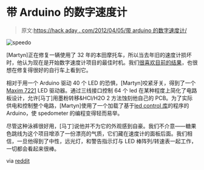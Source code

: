 # 带 Arduino 的数字速度计

> 原文:[https://hack aday . com/2012/04/05/带 arduino 的数字速度计/](https://hackaday.com/2012/04/05/digital-speedometer-with-an-arduino/)

![](../Images/f84f09cce1009f7d20ef0faf58c085f6.png "speedo")

[Martyn]正在修复一辆使用了 32 年的本田摩托车，所以当去年旧的速度计损坏时，他认为现在是开始数字速度计项目的最佳时机。我们[很喜欢目前的结果](http://www.martyndavis.com/?p=311)，也很想在修复得很好的自行车上看到它。

相对于用一个 Arduino 驱动 40 个 LED 的恐惧，[Martyn]咬紧牙关，得到了一个 [Maxim 7221](http://www.maxim-ic.com/datasheet/index.mvp/id/1339) LED 驱动器。通过三线接口控制 64 个 led 在某种程度上简化了电路板设计，允许[马丁]用墨粉转移&HCl/H2O 2 方法蚀刻他自己的 PCB。为了实际供电和控制整个电路，[Martyn]使用了一个加载了基于[led control 库](http://arduino.cc/playground/Main/LedControl)的程序的 Arduino，使 spedometer 的编程变得轻而易举。

尽管这种泳裤很好用，[马丁]说他并不为它的外观感到自豪。我们不介意——糖果色跳线为这个项目增添了一份漂亮的气质，它们藏在速度计的面板后面。我们相信，一旦他得到了中性，远光灯，和警告指示灯与 LED 棒阵列/转速表一起工作，一切都会看起来很棒。

via [reddit](http://www.reddit.com/r/electronics/comments/rqu7c/building_a_digital_speedo_for_a_motorbike/)